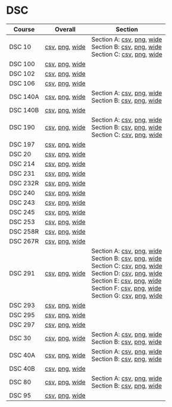 # DSC

| Course | Overall | Section |
| ------ | ------- | ------- |
| DSC 10 | [csv](https://github.com/UCSD-Historical-Enrollment-Data/2024Spring/blob/main/overall/DSC%2010.csv), [png](https://raw.githubusercontent.com/UCSD-Historical-Enrollment-Data/2024Spring/main/plot_overall/DSC%2010.png), [wide](https://raw.githubusercontent.com/UCSD-Historical-Enrollment-Data/2024Spring/main/plot_overall_wide/DSC%2010.png) | Section A: [csv](https://github.com/UCSD-Historical-Enrollment-Data/2024Spring/blob/main/section/DSC%2010_A.csv), [png](https://raw.githubusercontent.com/UCSD-Historical-Enrollment-Data/2024Spring/main/plot_section/DSC%2010_A.png), [wide](https://raw.githubusercontent.com/UCSD-Historical-Enrollment-Data/2024Spring/main/plot_section_wide/DSC%2010_A.png)<br>Section B: [csv](https://github.com/UCSD-Historical-Enrollment-Data/2024Spring/blob/main/section/DSC%2010_B.csv), [png](https://raw.githubusercontent.com/UCSD-Historical-Enrollment-Data/2024Spring/main/plot_section/DSC%2010_B.png), [wide](https://raw.githubusercontent.com/UCSD-Historical-Enrollment-Data/2024Spring/main/plot_section_wide/DSC%2010_B.png)<br>Section C: [csv](https://github.com/UCSD-Historical-Enrollment-Data/2024Spring/blob/main/section/DSC%2010_C.csv), [png](https://raw.githubusercontent.com/UCSD-Historical-Enrollment-Data/2024Spring/main/plot_section/DSC%2010_C.png), [wide](https://raw.githubusercontent.com/UCSD-Historical-Enrollment-Data/2024Spring/main/plot_section_wide/DSC%2010_C.png) |
| DSC 100 | [csv](https://github.com/UCSD-Historical-Enrollment-Data/2024Spring/blob/main/overall/DSC%20100.csv), [png](https://raw.githubusercontent.com/UCSD-Historical-Enrollment-Data/2024Spring/main/plot_overall/DSC%20100.png), [wide](https://raw.githubusercontent.com/UCSD-Historical-Enrollment-Data/2024Spring/main/plot_overall_wide/DSC%20100.png) |  |
| DSC 102 | [csv](https://github.com/UCSD-Historical-Enrollment-Data/2024Spring/blob/main/overall/DSC%20102.csv), [png](https://raw.githubusercontent.com/UCSD-Historical-Enrollment-Data/2024Spring/main/plot_overall/DSC%20102.png), [wide](https://raw.githubusercontent.com/UCSD-Historical-Enrollment-Data/2024Spring/main/plot_overall_wide/DSC%20102.png) |  |
| DSC 106 | [csv](https://github.com/UCSD-Historical-Enrollment-Data/2024Spring/blob/main/overall/DSC%20106.csv), [png](https://raw.githubusercontent.com/UCSD-Historical-Enrollment-Data/2024Spring/main/plot_overall/DSC%20106.png), [wide](https://raw.githubusercontent.com/UCSD-Historical-Enrollment-Data/2024Spring/main/plot_overall_wide/DSC%20106.png) |  |
| DSC 140A | [csv](https://github.com/UCSD-Historical-Enrollment-Data/2024Spring/blob/main/overall/DSC%20140A.csv), [png](https://raw.githubusercontent.com/UCSD-Historical-Enrollment-Data/2024Spring/main/plot_overall/DSC%20140A.png), [wide](https://raw.githubusercontent.com/UCSD-Historical-Enrollment-Data/2024Spring/main/plot_overall_wide/DSC%20140A.png) | Section A: [csv](https://github.com/UCSD-Historical-Enrollment-Data/2024Spring/blob/main/section/DSC%20140A_A.csv), [png](https://raw.githubusercontent.com/UCSD-Historical-Enrollment-Data/2024Spring/main/plot_section/DSC%20140A_A.png), [wide](https://raw.githubusercontent.com/UCSD-Historical-Enrollment-Data/2024Spring/main/plot_section_wide/DSC%20140A_A.png)<br>Section B: [csv](https://github.com/UCSD-Historical-Enrollment-Data/2024Spring/blob/main/section/DSC%20140A_B.csv), [png](https://raw.githubusercontent.com/UCSD-Historical-Enrollment-Data/2024Spring/main/plot_section/DSC%20140A_B.png), [wide](https://raw.githubusercontent.com/UCSD-Historical-Enrollment-Data/2024Spring/main/plot_section_wide/DSC%20140A_B.png) |
| DSC 140B | [csv](https://github.com/UCSD-Historical-Enrollment-Data/2024Spring/blob/main/overall/DSC%20140B.csv), [png](https://raw.githubusercontent.com/UCSD-Historical-Enrollment-Data/2024Spring/main/plot_overall/DSC%20140B.png), [wide](https://raw.githubusercontent.com/UCSD-Historical-Enrollment-Data/2024Spring/main/plot_overall_wide/DSC%20140B.png) |  |
| DSC 190 | [csv](https://github.com/UCSD-Historical-Enrollment-Data/2024Spring/blob/main/overall/DSC%20190.csv), [png](https://raw.githubusercontent.com/UCSD-Historical-Enrollment-Data/2024Spring/main/plot_overall/DSC%20190.png), [wide](https://raw.githubusercontent.com/UCSD-Historical-Enrollment-Data/2024Spring/main/plot_overall_wide/DSC%20190.png) | Section A: [csv](https://github.com/UCSD-Historical-Enrollment-Data/2024Spring/blob/main/section/DSC%20190_A.csv), [png](https://raw.githubusercontent.com/UCSD-Historical-Enrollment-Data/2024Spring/main/plot_section/DSC%20190_A.png), [wide](https://raw.githubusercontent.com/UCSD-Historical-Enrollment-Data/2024Spring/main/plot_section_wide/DSC%20190_A.png)<br>Section B: [csv](https://github.com/UCSD-Historical-Enrollment-Data/2024Spring/blob/main/section/DSC%20190_B.csv), [png](https://raw.githubusercontent.com/UCSD-Historical-Enrollment-Data/2024Spring/main/plot_section/DSC%20190_B.png), [wide](https://raw.githubusercontent.com/UCSD-Historical-Enrollment-Data/2024Spring/main/plot_section_wide/DSC%20190_B.png)<br>Section C: [csv](https://github.com/UCSD-Historical-Enrollment-Data/2024Spring/blob/main/section/DSC%20190_C.csv), [png](https://raw.githubusercontent.com/UCSD-Historical-Enrollment-Data/2024Spring/main/plot_section/DSC%20190_C.png), [wide](https://raw.githubusercontent.com/UCSD-Historical-Enrollment-Data/2024Spring/main/plot_section_wide/DSC%20190_C.png) |
| DSC 197 | [csv](https://github.com/UCSD-Historical-Enrollment-Data/2024Spring/blob/main/overall/DSC%20197.csv), [png](https://raw.githubusercontent.com/UCSD-Historical-Enrollment-Data/2024Spring/main/plot_overall/DSC%20197.png), [wide](https://raw.githubusercontent.com/UCSD-Historical-Enrollment-Data/2024Spring/main/plot_overall_wide/DSC%20197.png) |  |
| DSC 20 | [csv](https://github.com/UCSD-Historical-Enrollment-Data/2024Spring/blob/main/overall/DSC%2020.csv), [png](https://raw.githubusercontent.com/UCSD-Historical-Enrollment-Data/2024Spring/main/plot_overall/DSC%2020.png), [wide](https://raw.githubusercontent.com/UCSD-Historical-Enrollment-Data/2024Spring/main/plot_overall_wide/DSC%2020.png) |  |
| DSC 214 | [csv](https://github.com/UCSD-Historical-Enrollment-Data/2024Spring/blob/main/overall/DSC%20214.csv), [png](https://raw.githubusercontent.com/UCSD-Historical-Enrollment-Data/2024Spring/main/plot_overall/DSC%20214.png), [wide](https://raw.githubusercontent.com/UCSD-Historical-Enrollment-Data/2024Spring/main/plot_overall_wide/DSC%20214.png) |  |
| DSC 231 | [csv](https://github.com/UCSD-Historical-Enrollment-Data/2024Spring/blob/main/overall/DSC%20231.csv), [png](https://raw.githubusercontent.com/UCSD-Historical-Enrollment-Data/2024Spring/main/plot_overall/DSC%20231.png), [wide](https://raw.githubusercontent.com/UCSD-Historical-Enrollment-Data/2024Spring/main/plot_overall_wide/DSC%20231.png) |  |
| DSC 232R | [csv](https://github.com/UCSD-Historical-Enrollment-Data/2024Spring/blob/main/overall/DSC%20232R.csv), [png](https://raw.githubusercontent.com/UCSD-Historical-Enrollment-Data/2024Spring/main/plot_overall/DSC%20232R.png), [wide](https://raw.githubusercontent.com/UCSD-Historical-Enrollment-Data/2024Spring/main/plot_overall_wide/DSC%20232R.png) |  |
| DSC 240 | [csv](https://github.com/UCSD-Historical-Enrollment-Data/2024Spring/blob/main/overall/DSC%20240.csv), [png](https://raw.githubusercontent.com/UCSD-Historical-Enrollment-Data/2024Spring/main/plot_overall/DSC%20240.png), [wide](https://raw.githubusercontent.com/UCSD-Historical-Enrollment-Data/2024Spring/main/plot_overall_wide/DSC%20240.png) |  |
| DSC 243 | [csv](https://github.com/UCSD-Historical-Enrollment-Data/2024Spring/blob/main/overall/DSC%20243.csv), [png](https://raw.githubusercontent.com/UCSD-Historical-Enrollment-Data/2024Spring/main/plot_overall/DSC%20243.png), [wide](https://raw.githubusercontent.com/UCSD-Historical-Enrollment-Data/2024Spring/main/plot_overall_wide/DSC%20243.png) |  |
| DSC 245 | [csv](https://github.com/UCSD-Historical-Enrollment-Data/2024Spring/blob/main/overall/DSC%20245.csv), [png](https://raw.githubusercontent.com/UCSD-Historical-Enrollment-Data/2024Spring/main/plot_overall/DSC%20245.png), [wide](https://raw.githubusercontent.com/UCSD-Historical-Enrollment-Data/2024Spring/main/plot_overall_wide/DSC%20245.png) |  |
| DSC 253 | [csv](https://github.com/UCSD-Historical-Enrollment-Data/2024Spring/blob/main/overall/DSC%20253.csv), [png](https://raw.githubusercontent.com/UCSD-Historical-Enrollment-Data/2024Spring/main/plot_overall/DSC%20253.png), [wide](https://raw.githubusercontent.com/UCSD-Historical-Enrollment-Data/2024Spring/main/plot_overall_wide/DSC%20253.png) |  |
| DSC 258R | [csv](https://github.com/UCSD-Historical-Enrollment-Data/2024Spring/blob/main/overall/DSC%20258R.csv), [png](https://raw.githubusercontent.com/UCSD-Historical-Enrollment-Data/2024Spring/main/plot_overall/DSC%20258R.png), [wide](https://raw.githubusercontent.com/UCSD-Historical-Enrollment-Data/2024Spring/main/plot_overall_wide/DSC%20258R.png) |  |
| DSC 267R | [csv](https://github.com/UCSD-Historical-Enrollment-Data/2024Spring/blob/main/overall/DSC%20267R.csv), [png](https://raw.githubusercontent.com/UCSD-Historical-Enrollment-Data/2024Spring/main/plot_overall/DSC%20267R.png), [wide](https://raw.githubusercontent.com/UCSD-Historical-Enrollment-Data/2024Spring/main/plot_overall_wide/DSC%20267R.png) |  |
| DSC 291 | [csv](https://github.com/UCSD-Historical-Enrollment-Data/2024Spring/blob/main/overall/DSC%20291.csv), [png](https://raw.githubusercontent.com/UCSD-Historical-Enrollment-Data/2024Spring/main/plot_overall/DSC%20291.png), [wide](https://raw.githubusercontent.com/UCSD-Historical-Enrollment-Data/2024Spring/main/plot_overall_wide/DSC%20291.png) | Section A: [csv](https://github.com/UCSD-Historical-Enrollment-Data/2024Spring/blob/main/section/DSC%20291_A.csv), [png](https://raw.githubusercontent.com/UCSD-Historical-Enrollment-Data/2024Spring/main/plot_section/DSC%20291_A.png), [wide](https://raw.githubusercontent.com/UCSD-Historical-Enrollment-Data/2024Spring/main/plot_section_wide/DSC%20291_A.png)<br>Section B: [csv](https://github.com/UCSD-Historical-Enrollment-Data/2024Spring/blob/main/section/DSC%20291_B.csv), [png](https://raw.githubusercontent.com/UCSD-Historical-Enrollment-Data/2024Spring/main/plot_section/DSC%20291_B.png), [wide](https://raw.githubusercontent.com/UCSD-Historical-Enrollment-Data/2024Spring/main/plot_section_wide/DSC%20291_B.png)<br>Section C: [csv](https://github.com/UCSD-Historical-Enrollment-Data/2024Spring/blob/main/section/DSC%20291_C.csv), [png](https://raw.githubusercontent.com/UCSD-Historical-Enrollment-Data/2024Spring/main/plot_section/DSC%20291_C.png), [wide](https://raw.githubusercontent.com/UCSD-Historical-Enrollment-Data/2024Spring/main/plot_section_wide/DSC%20291_C.png)<br>Section D: [csv](https://github.com/UCSD-Historical-Enrollment-Data/2024Spring/blob/main/section/DSC%20291_D.csv), [png](https://raw.githubusercontent.com/UCSD-Historical-Enrollment-Data/2024Spring/main/plot_section/DSC%20291_D.png), [wide](https://raw.githubusercontent.com/UCSD-Historical-Enrollment-Data/2024Spring/main/plot_section_wide/DSC%20291_D.png)<br>Section E: [csv](https://github.com/UCSD-Historical-Enrollment-Data/2024Spring/blob/main/section/DSC%20291_E.csv), [png](https://raw.githubusercontent.com/UCSD-Historical-Enrollment-Data/2024Spring/main/plot_section/DSC%20291_E.png), [wide](https://raw.githubusercontent.com/UCSD-Historical-Enrollment-Data/2024Spring/main/plot_section_wide/DSC%20291_E.png)<br>Section F: [csv](https://github.com/UCSD-Historical-Enrollment-Data/2024Spring/blob/main/section/DSC%20291_F.csv), [png](https://raw.githubusercontent.com/UCSD-Historical-Enrollment-Data/2024Spring/main/plot_section/DSC%20291_F.png), [wide](https://raw.githubusercontent.com/UCSD-Historical-Enrollment-Data/2024Spring/main/plot_section_wide/DSC%20291_F.png)<br>Section G: [csv](https://github.com/UCSD-Historical-Enrollment-Data/2024Spring/blob/main/section/DSC%20291_G.csv), [png](https://raw.githubusercontent.com/UCSD-Historical-Enrollment-Data/2024Spring/main/plot_section/DSC%20291_G.png), [wide](https://raw.githubusercontent.com/UCSD-Historical-Enrollment-Data/2024Spring/main/plot_section_wide/DSC%20291_G.png) |
| DSC 293 | [csv](https://github.com/UCSD-Historical-Enrollment-Data/2024Spring/blob/main/overall/DSC%20293.csv), [png](https://raw.githubusercontent.com/UCSD-Historical-Enrollment-Data/2024Spring/main/plot_overall/DSC%20293.png), [wide](https://raw.githubusercontent.com/UCSD-Historical-Enrollment-Data/2024Spring/main/plot_overall_wide/DSC%20293.png) |  |
| DSC 295 | [csv](https://github.com/UCSD-Historical-Enrollment-Data/2024Spring/blob/main/overall/DSC%20295.csv), [png](https://raw.githubusercontent.com/UCSD-Historical-Enrollment-Data/2024Spring/main/plot_overall/DSC%20295.png), [wide](https://raw.githubusercontent.com/UCSD-Historical-Enrollment-Data/2024Spring/main/plot_overall_wide/DSC%20295.png) |  |
| DSC 297 | [csv](https://github.com/UCSD-Historical-Enrollment-Data/2024Spring/blob/main/overall/DSC%20297.csv), [png](https://raw.githubusercontent.com/UCSD-Historical-Enrollment-Data/2024Spring/main/plot_overall/DSC%20297.png), [wide](https://raw.githubusercontent.com/UCSD-Historical-Enrollment-Data/2024Spring/main/plot_overall_wide/DSC%20297.png) |  |
| DSC 30 | [csv](https://github.com/UCSD-Historical-Enrollment-Data/2024Spring/blob/main/overall/DSC%2030.csv), [png](https://raw.githubusercontent.com/UCSD-Historical-Enrollment-Data/2024Spring/main/plot_overall/DSC%2030.png), [wide](https://raw.githubusercontent.com/UCSD-Historical-Enrollment-Data/2024Spring/main/plot_overall_wide/DSC%2030.png) | Section A: [csv](https://github.com/UCSD-Historical-Enrollment-Data/2024Spring/blob/main/section/DSC%2030_A.csv), [png](https://raw.githubusercontent.com/UCSD-Historical-Enrollment-Data/2024Spring/main/plot_section/DSC%2030_A.png), [wide](https://raw.githubusercontent.com/UCSD-Historical-Enrollment-Data/2024Spring/main/plot_section_wide/DSC%2030_A.png)<br>Section B: [csv](https://github.com/UCSD-Historical-Enrollment-Data/2024Spring/blob/main/section/DSC%2030_B.csv), [png](https://raw.githubusercontent.com/UCSD-Historical-Enrollment-Data/2024Spring/main/plot_section/DSC%2030_B.png), [wide](https://raw.githubusercontent.com/UCSD-Historical-Enrollment-Data/2024Spring/main/plot_section_wide/DSC%2030_B.png) |
| DSC 40A | [csv](https://github.com/UCSD-Historical-Enrollment-Data/2024Spring/blob/main/overall/DSC%2040A.csv), [png](https://raw.githubusercontent.com/UCSD-Historical-Enrollment-Data/2024Spring/main/plot_overall/DSC%2040A.png), [wide](https://raw.githubusercontent.com/UCSD-Historical-Enrollment-Data/2024Spring/main/plot_overall_wide/DSC%2040A.png) | Section A: [csv](https://github.com/UCSD-Historical-Enrollment-Data/2024Spring/blob/main/section/DSC%2040A_A.csv), [png](https://raw.githubusercontent.com/UCSD-Historical-Enrollment-Data/2024Spring/main/plot_section/DSC%2040A_A.png), [wide](https://raw.githubusercontent.com/UCSD-Historical-Enrollment-Data/2024Spring/main/plot_section_wide/DSC%2040A_A.png)<br>Section B: [csv](https://github.com/UCSD-Historical-Enrollment-Data/2024Spring/blob/main/section/DSC%2040A_B.csv), [png](https://raw.githubusercontent.com/UCSD-Historical-Enrollment-Data/2024Spring/main/plot_section/DSC%2040A_B.png), [wide](https://raw.githubusercontent.com/UCSD-Historical-Enrollment-Data/2024Spring/main/plot_section_wide/DSC%2040A_B.png) |
| DSC 40B | [csv](https://github.com/UCSD-Historical-Enrollment-Data/2024Spring/blob/main/overall/DSC%2040B.csv), [png](https://raw.githubusercontent.com/UCSD-Historical-Enrollment-Data/2024Spring/main/plot_overall/DSC%2040B.png), [wide](https://raw.githubusercontent.com/UCSD-Historical-Enrollment-Data/2024Spring/main/plot_overall_wide/DSC%2040B.png) |  |
| DSC 80 | [csv](https://github.com/UCSD-Historical-Enrollment-Data/2024Spring/blob/main/overall/DSC%2080.csv), [png](https://raw.githubusercontent.com/UCSD-Historical-Enrollment-Data/2024Spring/main/plot_overall/DSC%2080.png), [wide](https://raw.githubusercontent.com/UCSD-Historical-Enrollment-Data/2024Spring/main/plot_overall_wide/DSC%2080.png) | Section A: [csv](https://github.com/UCSD-Historical-Enrollment-Data/2024Spring/blob/main/section/DSC%2080_A.csv), [png](https://raw.githubusercontent.com/UCSD-Historical-Enrollment-Data/2024Spring/main/plot_section/DSC%2080_A.png), [wide](https://raw.githubusercontent.com/UCSD-Historical-Enrollment-Data/2024Spring/main/plot_section_wide/DSC%2080_A.png)<br>Section B: [csv](https://github.com/UCSD-Historical-Enrollment-Data/2024Spring/blob/main/section/DSC%2080_B.csv), [png](https://raw.githubusercontent.com/UCSD-Historical-Enrollment-Data/2024Spring/main/plot_section/DSC%2080_B.png), [wide](https://raw.githubusercontent.com/UCSD-Historical-Enrollment-Data/2024Spring/main/plot_section_wide/DSC%2080_B.png) |
| DSC 95 | [csv](https://github.com/UCSD-Historical-Enrollment-Data/2024Spring/blob/main/overall/DSC%2095.csv), [png](https://raw.githubusercontent.com/UCSD-Historical-Enrollment-Data/2024Spring/main/plot_overall/DSC%2095.png), [wide](https://raw.githubusercontent.com/UCSD-Historical-Enrollment-Data/2024Spring/main/plot_overall_wide/DSC%2095.png) |  |
